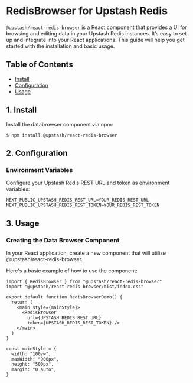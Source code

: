 # RedisBrowser for Upstash Redis

`@upstash/react-redis-browser` is a React component that provides a UI for browsing and editing data in your Upstash Redis instances. It’s easy to set up and integrate into your React applications. This guide will help you get started with the installation and basic usage.

## Table of Contents

- [Install](#1-install)
- [Configuration](#2-configuration)
- [Usage](#3-usage)

## 1. Install

Install the databrowser component via npm:

```sh-session
$ npm install @upstash/react-redis-browser
```

## 2. Configuration

### Environment Variables

Configure your Upstash Redis REST URL and token as environment variables:

```sh-session
NEXT_PUBLIC_UPSTASH_REDIS_REST_URL=YOUR_REDIS_REST_URL
NEXT_PUBLIC_UPSTASH_REDIS_REST_TOKEN=YOUR_REDIS_REST_TOKEN
```

## 3. Usage

### Creating the Data Browser Component

In your React application, create a new component that will utilize @upstash/react-redis-browser.

Here's a basic example of how to use the component:

```tsx
import { RedisBrowser } from "@upstash/react-redis-browser"
import "@upstash/react-redis-browser/dist/index.css"

export default function RedisBrowserDemo() {
  return (
    <main style={mainStyle}>
      <RedisBrowser 
        url={UPSTASH_REDIS_REST_URL} 
        token={UPSTASH_REDIS_REST_TOKEN} />
    </main>
  )
}

const mainStyle = {
  width: "100vw",
  maxWidth: "900px",
  height: "500px",
  margin: "0 auto",
}
